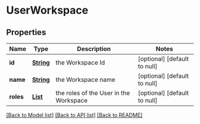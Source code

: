 # UserWorkspace
## Properties

Name | Type | Description | Notes
------------ | ------------- | ------------- | -------------
**id** | [**String**](string.md) | the Workspace Id | [optional] [default to null]
**name** | [**String**](string.md) | the Workspace name | [optional] [default to null]
**roles** | [**List**](string.md) | the roles of the User in the Workspace | [optional] [default to null]

[[Back to Model list]](../README.md#documentation-for-models) [[Back to API list]](../README.md#documentation-for-api-endpoints) [[Back to README]](../README.md)

